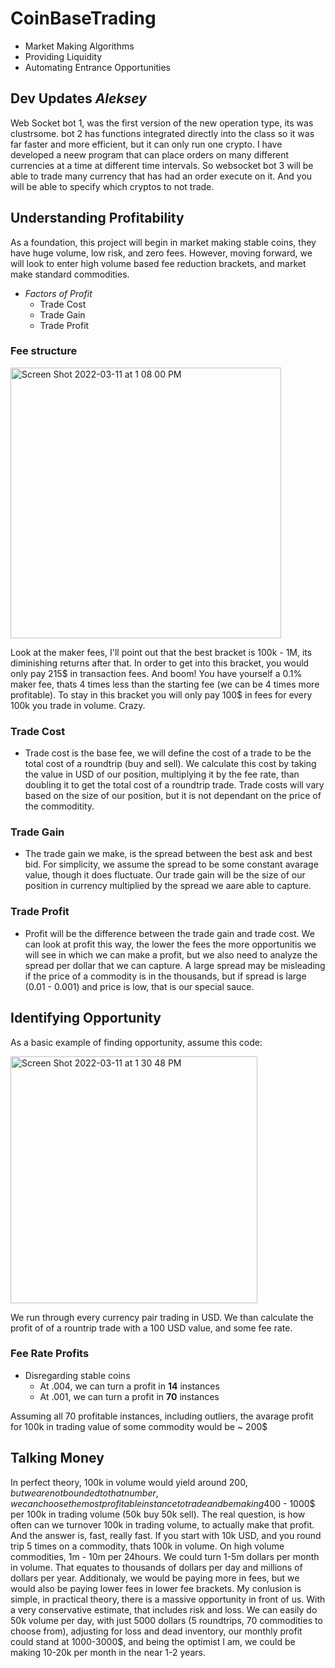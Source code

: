 # CoinBaseTrading
- Market Making Algorithms
- Providing Liquidity
- Automating Entrance Opportunities

## Dev Updates *Aleksey*
Web Socket bot 1, was the first version of the new operation type, its was clustrsome. bot 2 has functions integrated directly into the class so it was far faster and more efficient, but it can only run one crypto. I have developed a neew program that can place orders on many different currencies at a time at different time intervals. So websocket bot 3 will be able to trade many currency that has had an order execute on it. And you will be able to specify which cryptos to not trade. 

## Understanding Profitability
 As a foundation, this project will begin in market making stable coins, they have huge volume, low risk, and zero fees. 
 However, moving forward, we will look to enter high volume based fee reduction brackets, and market make standard commodities. 
 - *Factors of Profit*
   - Trade Cost
   - Trade Gain
   - Trade Profit

### Fee structure
<img width="433" alt="Screen Shot 2022-03-11 at 1 08 00 PM" src="https://user-images.githubusercontent.com/94999268/157925277-2681004a-0d17-4e89-abed-9a341d787138.png">

Look at the maker fees, I'll point out that the best bracket is 100k - 1M, its diminishing returns after that. 
In order to get into this bracket, you would only pay 215$ in transaction fees. And boom! You have yourself a 0.1% maker fee, thats 4 times less than the starting fee (we can be 4 times more profitable). To stay in this bracket you will only pay 100$ in fees for every 100k you trade in volume. Crazy.

### Trade Cost
- Trade cost is the base fee, we will define the cost of a trade to be the total cost of a roundtrip (buy and sell). We calculate this cost by taking the value in USD of our position, multiplying it by the fee rate, than doubling it to get the total cost of a roundtrip trade. Trade costs will vary based on the size of our position, but it is not dependant on the price of the commoditity. 

### Trade Gain
- The trade gain we make, is the spread between the best ask and best bid. For simplicity, we assume the spread to be some constant avarage value, though it does fluctuate. Our trade gain will be the size of our position in currency multiplied by the spread we aare able to capture. 

### Trade Profit
- Profit will be the difference between the trade gain and trade cost. We can look at profit this way, the lower the fees the more opportunitis we will see in which we can make a profit, but we also need to analyze the spread per dollar that we can capture. A large spread may be misleading if the price of a commodity is in the thousands, but if spread is large (0.01 - 0.001) and price is low, that is our special sauce. 

## Identifying Opportunity
As a basic example of finding opportunity, assume this code:

<img width="395" alt="Screen Shot 2022-03-11 at 1 30 48 PM" src="https://user-images.githubusercontent.com/94999268/157930359-802065c2-dfa9-4983-8d0e-a4dd0b1e24c4.png">

We run through every currency pair trading in USD. 
We than calculate the profit of of a rountrip trade with a 100 USD value, and some fee rate. 
### Fee Rate Profits
- Disregarding stable coins
  - At .004, we can turn a profit in **14** instances
  - At .001, we can turn a profit in **70** instances

Assuming all 70 profitable instances, including outliers, the avarage profit for 100k in trading value of some commodity would be ~ 200$

## Talking Money
In perfect theory, 100k in volume would yield around 200$, but we are not bounded to that number, we can choose the most profitable instance to trade and be making 400$ - 1000$ per 100k in trading volume (50k buy 50k sell). The real question, is how often can we turnover 100k in trading volume, to actually make that profit.
And the answer is, fast, really fast. If you start with 10k USD, and you round trip 5 times on a commodity, thats 100k in volume. On high volume commodities, 1m - 10m per 24hours. We could turn 1-5m dollars per month in volume. That equates to thousands of dollars per day and millions of dollars per year. Additionaly, we would be paying more in fees, but we would also be paying lower fees in lower fee brackets.
My conlusion is simple, in practical theory, there is a massive opportunity in front of us. With a very conservative estimate, that includes risk and loss. We can easily do 50k volume per day, with just 5000 dollars (5 roundtrips, 70 commodities to choose from), adjusting for loss and dead inventory, our monthly profit could stand at 1000-3000$, and being the optimist I am, we could be making 10-20k per month in the near 1-2 years. 


